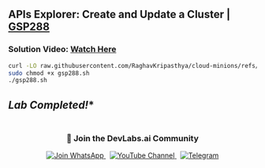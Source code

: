 
## APIs Explorer: Create and Update a Cluster | [GSP288](https://www.cloudskillsboost.google/focuses/3332?parent=catalog)

###  **Solution Video:** [Watch Here]()


```bash
curl -LO raw.githubusercontent.com/RaghavKripasthya/cloud-minions/refs/heads/main/APIs%20Explorer%20Create%20and%20Update%20a%20Cluster/gsp288.sh
sudo chmod +x gsp288.sh
./gsp288.sh
```


## *Lab Completed!**
<div align="center" style="padding: 5px;">
  <h3>📱 Join the DevLabs.ai Community</h3>
  
  <a href="https://chat.whatsapp.com/BeGG0HXiM469i3WFMgm4qs">
    <img src="https://img.shields.io/badge/Join_WhatsApp-25D366?style=for-the-badge&logo=whatsapp&logoColor=white" alt="Join WhatsApp">
  </a>
  &nbsp;
  <a href="https://www.youtube.com/channel/UCVFPYmP2CZvVmICxw7YHT8A">
    <img src="https://img.shields.io/badge/Subscribe-Devlabs%20ai-FF0000?style=for-the-badge&logo=youtube&logoColor=white" alt="YouTube Channel">
  </a>
  &nbsp;
  <a href="https://t.me/DevLabsai">
    <img src="https://img.shields.io/badge/DevLabsai-chats%20&Updates-0077B5?style=for-the-badge&logo=Telegram&logoColor=white" alt="Telegram">
</a>


</div>

